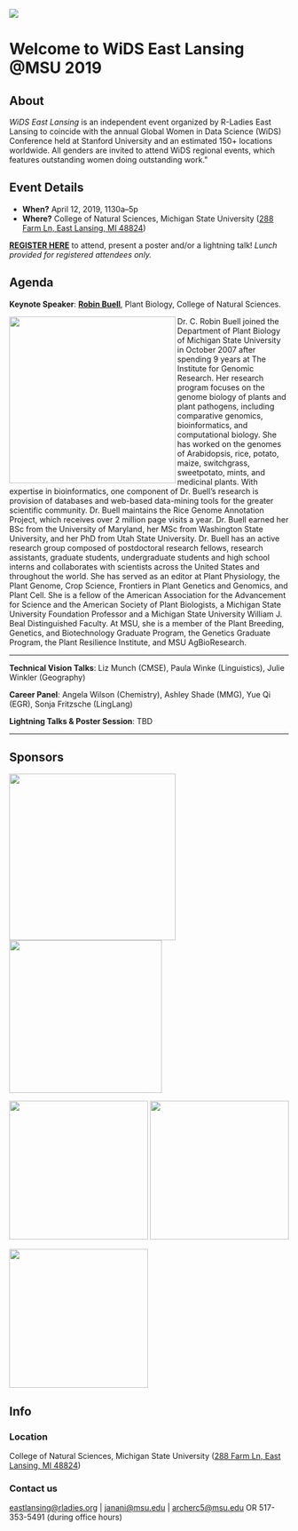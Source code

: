 ![](https://drive.google.com/uc?export=view&id=1n4zNuguucXDHFBj9c_YtWu_F9aSgNZw7)
# Welcome to WiDS East Lansing @MSU 2019


## About
*WiDS East Lansing* is an independent event organized by R-Ladies East Lansing to coincide with the annual Global Women in Data Science (WiDS) Conference held at Stanford University and an estimated 150+ locations worldwide. All genders are invited to attend WiDS regional events, which features outstanding women doing outstanding work." 

## Event Details
- **When?** April 12, 2019, 1130a–5p
- **Where?** College of Natural Sciences, Michigan State University ([288 Farm Ln, East Lansing, MI 48824](https://maps.msu.edu/interactive/index.php?location=UB8Z))

[**REGISTER HERE**](https://goo.gl/forms/vBQansRtMtev5eMt1) to attend, present a poster and/or a lightning talk!
*Lunch provided for registered attendees only.*

## Agenda
**Keynote Speaker**: [**Robin Buell**](https://buell-lab.github.io/), Plant Biology, College of Natural Sciences.

<img align="left" src="https://msutoday.msu.edu/_/img/assets/2008/c-robin-buell.jpg" height=300px>
Dr. C. Robin Buell joined the Department of Plant Biology of Michigan State University in October 2007 after spending 9 years at The Institute for Genomic Research. Her research program focuses on the genome biology of plants and plant pathogens, including comparative genomics, bioinformatics, and computational biology. She has worked on the genomes of Arabidopsis, rice, potato, maize, switchgrass, sweetpotato, mints, and medicinal plants. With expertise in bioinformatics, one component of Dr. Buell’s research is provision of databases and web-based data-mining tools for the greater scientific community. Dr. Buell maintains the Rice Genome Annotation Project, which receives over 2 million page visits a year. Dr. Buell earned her BSc from the University of Maryland, her MSc from Washington State University, and her PhD from Utah State University. Dr. Buell has an active research group composed of postdoctoral research fellows, research assistants, graduate students, undergraduate students and high school interns and collaborates with scientists across the United States and throughout the world. She has served as an editor at Plant Physiology, the Plant Genome, Crop Science, Frontiers in Plant Genetics and Genomics, and Plant Cell. She is a fellow of the American Association for the Advancement for Science and the American Society of Plant Biologists, a Michigan State University Foundation Professor and a Michigan State University William J. Beal Distinguished Faculty. At MSU, she is a member of the Plant Breeding, Genetics, and Biotechnology Graduate Program, the Genetics Graduate Program, the Plant Resilience Institute, and MSU AgBioResearch.

***

**Technical Vision Talks**: Liz Munch (CMSE), Paula Winke (Linguistics), Julie Winkler (Geography)

**Career Panel**: Angela Wilson (Chemistry), Ashley Shade (MMG), Yue Qi (EGR), Sonja Fritzsche (LingLang)

**Lightning Talks & Poster Session**: TBD

***

## Sponsors
<img src="https://yt3.ggpht.com/a-/AAuE7mCnpXp958XsF2llIv4petatRpeNNXMeBo__kg=s900-mo-c-c0xffffffff-rj-k-no" height=300px> <img src="https://pbs.twimg.com/profile_images/1044622456349229062/vD7QG8kf_400x400.jpg" height=275px>

<img src="http://www.michiganbusinessnetwork.com/hs-fs/hubfs/broad.png?width=191&height=97&name=broad.png" height=250px> <img src="https://bit.ly/2Ckr07f" height=250px>

<img src="https://www.egr.msu.edu/~polanco2/Images/CMSE-bigger.png" height=250px>


## Info
### Location
College of Natural Sciences, Michigan State University ([288 Farm Ln, East Lansing, MI 48824](https://maps.msu.edu/interactive/index.php?location=UB8Z))

### Contact us
eastlansing@rladies.org | janani@msu.edu | archerc5@msu.edu OR 517-353-5491 (during office hours)
